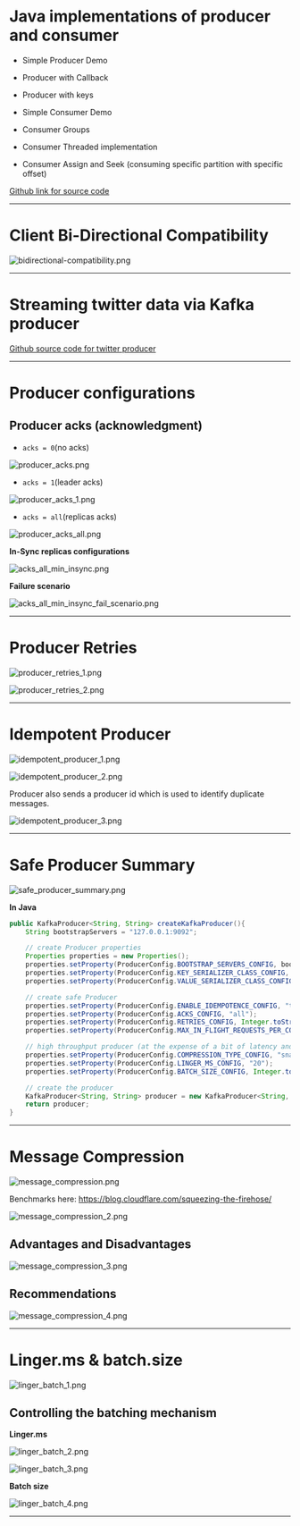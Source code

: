# Java implementations of producer and consumer

- Simple Producer Demo

- Producer with Callback

- Producer with keys

- Simple Consumer Demo

- Consumer Groups

- Consumer Threaded implementation

- Consumer Assign and Seek (consuming specific partition with specific offset)

[Github link for source code](https://github.com/simplesteph/kafka-beginners-course/tree/master/kafka-basics/src/main/java/kafka/tutorial1)

---

# Client Bi-Directional Compatibility

![bidirectional-compatibility.png](./images/bidirectional-compatibility.png)

---

# Streaming twitter data via Kafka producer

[Github source code for twitter producer](https://github.com/simplesteph/kafka-beginners-course/blob/master/kafka-producer-twitter/src/main/java/kafka/tutorial2/TwitterProducer.java)

---

# Producer configurations

## Producer acks (acknowledgment)

- `acks = 0`(no acks)

![producer_acks.png](./images/producer_acks.png)

- `acks = 1`(leader acks)

![producer_acks_1.png](./images/producer_acks_1.png)

- `acks = all`(replicas acks)

![producer_acks_all.png](./images/producer_acks_all.png)

**In-Sync replicas configurations**

![acks_all_min_insync.png](./images/acks_all_min_insync.png)

**Failure scenario**

![acks_all_min_insync_fail_scenario.png](./images/acks_all_min_insync_fail_scenario.png)

---

# Producer Retries

![producer_retries_1.png](./images/producer_retries_1.png)

![producer_retries_2.png](./images/producer_retries_2.png)

---

# Idempotent Producer

![idempotent_producer_1.png](./images/idempotent_producer_1.png)

![idempotent_producer_2.png](./images/idempotent_producer_2.png)

Producer also sends a producer id which is used to identify duplicate messages.

![idempotent_producer_3.png](./images/idempotent_producer_3.png)

---

# Safe Producer Summary

![safe_producer_summary.png](./images/safe_producer_summary.png)

**In Java**

```java
public KafkaProducer<String, String> createKafkaProducer(){
    String bootstrapServers = "127.0.0.1:9092";

    // create Producer properties
    Properties properties = new Properties();
    properties.setProperty(ProducerConfig.BOOTSTRAP_SERVERS_CONFIG, bootstrapServers);
    properties.setProperty(ProducerConfig.KEY_SERIALIZER_CLASS_CONFIG, StringSerializer.class.getName());
    properties.setProperty(ProducerConfig.VALUE_SERIALIZER_CLASS_CONFIG, StringSerializer.class.getName());

    // create safe Producer
    properties.setProperty(ProducerConfig.ENABLE_IDEMPOTENCE_CONFIG, "true");
    properties.setProperty(ProducerConfig.ACKS_CONFIG, "all");
    properties.setProperty(ProducerConfig.RETRIES_CONFIG, Integer.toString(Integer.MAX_VALUE));
    properties.setProperty(ProducerConfig.MAX_IN_FLIGHT_REQUESTS_PER_CONNECTION, "5"); // kafka 2.0 >= 1.1 so we can keep this as 5. Use 1 otherwise.

    // high throughput producer (at the expense of a bit of latency and CPU usage)
    properties.setProperty(ProducerConfig.COMPRESSION_TYPE_CONFIG, "snappy");
    properties.setProperty(ProducerConfig.LINGER_MS_CONFIG, "20");
    properties.setProperty(ProducerConfig.BATCH_SIZE_CONFIG, Integer.toString(32*1024)); // 32 KB batch size

    // create the producer
    KafkaProducer<String, String> producer = new KafkaProducer<String, String>(properties);
    return producer;
}
```

---

# Message Compression

![message_compression.png](./images/message_compression.png)

Benchmarks here: https://blog.cloudflare.com/squeezing-the-firehose/

![message_compression_2.png](./images/message_compression_2.png)

## Advantages and Disadvantages

![message_compression_3.png](./images/message_compression_3.png)

## Recommendations

![message_compression_4.png](./images/message_compression_4.png)

---

# Linger.ms & batch.size

![linger_batch_1.png](./images/linger_batch_1.png)

## Controlling the batching mechanism

**Linger.ms**

![linger_batch_2.png](./images/linger_batch_2.png)

![linger_batch_3.png](./images/linger_batch_3.png)

**Batch size**

![linger_batch_4.png](./images/linger_batch_4.png)











---

